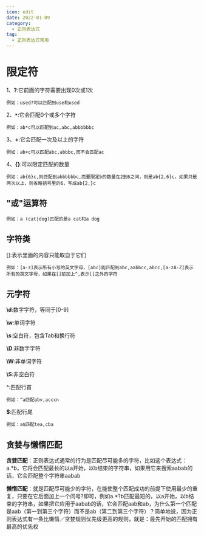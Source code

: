 ```yaml
---
icon: edit
date: 2022-01-09
category:
  - 正则表达式
tag:
  - 正则表达式常用
---
```

# 限定符
1、**?**:它前面的字符需要出现0次或1次

    例如：used?可以匹配到use和used

2、**`*`**:它会匹配0个或多个字符

    例如：ab*c可以匹配到ac,abc,abbbbbbc

3、**+**:它会匹配一次及以上的字符

    例如：ab+c可以匹配abc,abbbc,而不会匹配ac

4、**{}**:可以限定匹配的数量

    例如：ab{6}c,则匹配到abbbbbbc,而要限定b的数量在2到6之间，则是ab{2,6}c，如果只是两次以上，则省略括号里的6，写成ab{2,}c
## "或"运算符
    例如：a (cat|dog)匹配的是a cat和a dog
## 字符类
[]:表示里面的内容只能取自于它们

    例如：[a-z]表示所有小写的英文字母，[abc]能匹配到abc,aabbcc,abcc,[a-zA-Z]表示所有的英文字母，如果在[]前加上^,表示[]之外的字符
## 元字符
**\d**:数字字符，等同于[0-9]

**\w**:单词字符

**\s**:空白符，包含Tab和换行符

**\D**:非数字字符

**\W**:非单词字符

**\S**:非空白符

**^**:匹配行首

    例如：^a匹配abv,acccn
**$**:匹配行尾

    例如：a$匹配tea,cba
## 贪婪与懒惰匹配
**贪婪匹配**：正则表达式通常的行为是匹配尽可能多的字符，比如这个表达式：a.*b，它将会匹配最长的以a开始，以b结束的字符串，如果用它来搜索aabab的话，它会匹配整个字符串aabab

**懒惰匹配**：就是匹配尽可能少的字符，在能使整个匹配成功的前提下使用最少的重复，只要在它后面加上一个问号?即可，例如a.*?b匹配最短的，以a开始，以b结束的字符串，如果把它应用于aabab的话，它会匹配aab和ab，为什么第一个匹配是aab（第一到第三个字符）而不是ab（第二到第三个字符）？简单地说，因为正则表达式有一条比懒惰／贪婪规则优先级更高的规则，就是：最先开始的匹配拥有最高的优先权